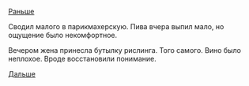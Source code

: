 [Раньше](2018.03.09.md)

Сводил малого в парикмахерскую.
Пива вчера выпил мало, но ощущение было некомфортное.

Вечером жена принесла бутылку рислинга. Того самого. Вино было неплохое. Вроде восстановили понимание.

[Дальше](2018.03.11.md)